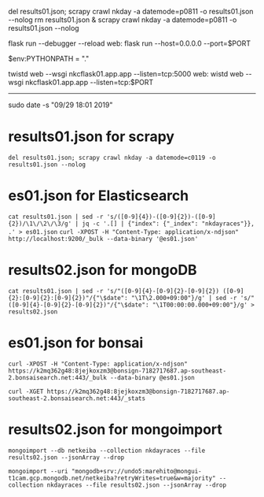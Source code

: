 del results01.json; scrapy crawl nkday -a datemode=p0811 -o results01.json --nolog
rm results01.json & scrapy crawl nkday -a datemode=p0811 -o results01.json --nolog

flask run --debugger --reload
web: flask run --host=0.0.0.0 --port=$PORT

$env:PYTHONPATH = "."

twistd web --wsgi nkcflask01.app.app --listen=tcp:5000
web: wistd web --wsgi nkcflask01.app.app --listen=tcp:$PORT

________________________________________________________________________________
sudo date -s "09/29 18:01 2019"

# results01.json for scrapy
```del results01.json; scrapy crawl nkday -a datemode=c0119 -o results01.json --nolog```

# es01.json for Elasticsearch
```cat results01.json | sed -r 's/([0-9]{4})-([0-9]{2})-([0-9]{2})/\1\/\2\/\3/g' | jq -c '.[] | {"index": {"_index": "nkdayraces"}}, .' > es01.json```
```curl -XPOST -H "Content-Type: application/x-ndjson" http://localhost:9200/_bulk --data-binary '@es01.json'```

# results02.json for mongoDB
```cat results01.json | sed -r 's/"([0-9]{4}-[0-9]{2}-[0-9]{2}) ([0-9]{2}:[0-9]{2}:[0-9]{2})"/{"\$date": "\1T\2.000+09:00"}/g' | sed -r 's/"([0-9]{4}-[0-9]{2}-[0-9]{2})"/{"\$date": "\1T00:00:00.000+09:00"}/g' > results02.json```

# es01.json for bonsai
```curl -XPOST -H "Content-Type: application/x-ndjson" https://k2mq362g48:8jejkoxzm3@bonsign-7182717687.ap-southeast-2.bonsaisearch.net:443/_bulk --data-binary @es01.json```

```curl -XGET https://k2mq362g48:8jejkoxzm3@bonsign-7182717687.ap-southeast-2.bonsaisearch.net:443/_stats```

# results02.json for mongoimport
```mongoimport --db netkeiba --collection nkdayraces --file results02.json --jsonArray --drop```

```mongoimport --uri "mongodb+srv://undo5:marehito@mongui-t1cam.gcp.mongodb.net/netkeiba?retryWrites=true&w=majority" --collection nkdayraces --file results02.json --jsonArray --drop```
